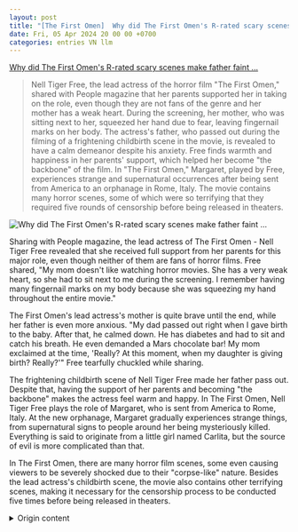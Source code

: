```yaml
---
layout: post
title: "[The First Omen]  Why did The First Omen's R-rated scary scenes make father faint ..."
date: Fri, 05 Apr 2024 20 00 00 +0700
categories: entries VN llm
---
```

[ Why did The First Omen's R-rated scary scenes make father faint ...](https://kenh14.vn/sao-nu-co-canh-18-kinh-hoang-den-muc-khien-bo-ngat-xiu-ngay-giua-rap-20240405150048457.chn)

> Nell Tiger Free, the lead actress of the horror film "The First Omen," shared with People magazine that her parents supported her in taking on the role, even though they are not fans of the genre and her mother has a weak heart. During the screening, her mother, who was sitting next to her, squeezed her hand due to fear, leaving fingernail marks on her body. The actress's father, who passed out during the filming of a frightening childbirth scene in the movie, is revealed to have a calm demeanor despite his anxiety. Free finds warmth and happiness in her parents' support, which helped her become "the backbone" of the film. In "The First Omen," Margaret, played by Free, experiences strange and supernatural occurrences after being sent from America to an orphanage in Rome, Italy. The movie contains many horror scenes, some of which were so terrifying that they required five rounds of censorship before being released in theaters.

![ Why did The First Omen's R-rated scary scenes make father faint ...](https://kenh14cdn.com/zoom/600_315/203336854389633024/2024/4/5/photo1712303882268-1712303884293950925256.gif.png)

 Sharing with People magazine, the lead actress of The First Omen - Nell Tiger Free revealed that she received full support from her parents for this major role, even though neither of them are fans of horror films. Free shared, "My mom doesn't like watching horror movies. She has a very weak heart, so she had to sit next to me during the screening. I remember having many fingernail marks on my body because she was squeezing my hand throughout the entire movie."

The First Omen's lead actress's mother is quite brave until the end, while her father is even more anxious. "My dad passed out right when I gave birth to the baby. After that, he calmed down. He has diabetes and had to sit and catch his breath. He even demanded a Mars chocolate bar! My mom exclaimed at the time, 'Really? At this moment, when my daughter is giving birth? Really?'" Free tearfully chuckled while sharing.

The frightening childbirth scene of Nell Tiger Free made her father pass out.
Despite that, having the support of her parents and becoming "the backbone" makes the actress feel warm and happy. In The First Omen, Nell Tiger Free plays the role of Margaret, who is sent from America to Rome, Italy. At the new orphanage, Margaret gradually experiences strange things, from supernatural signs to people around her being mysteriously killed. Everything is said to originate from a little girl named Carlita, but the source of evil is more complicated than that.

In The First Omen, there are many horror film scenes, some even causing viewers to be severely shocked due to their "corpse-like" nature. Besides the lead actress's childbirth scene, the movie also contains other terrifying scenes, making it necessary for the censorship process to be conducted five times before being released in theaters.

<details>
  <summary>Origin content</summary>
  ---
layout: post
title: " [The First Omen] Sao nữ The First Omen có cảnh 18+ kinh hoàng đến mức bố ngất ..."
date: Fri, 05 Apr 2024 20:00:00 +0700
categories: entries VN
---
[Sao nữ The First Omen có cảnh 18+ kinh hoàng đến mức bố ngất ...](https://kenh14.vn/sao-nu-co-canh-18-kinh-hoang-den-muc-khien-bo-ngat-xiu-ngay-giua-rap-20240405150048457.chn)

![Sao nữ The First Omen có cảnh 18+ kinh hoàng đến mức bố ngất ...](https://kenh14cdn.com/zoom/600_315/203336854389633024/2024/4/5/photo1712303882268-1712303884293950925256.gif.png)

Chia sẻ với tạp chí People, nữ chính của The First Omen - Nell Tiger Free cho biết cô được bố mẹ ủng hộ hết mình trong vai diễn lớn lần này, mặc dù cả hai không ...

Hiện tại, bộ phim mang tên The First Omen - Điềm Báo Của Quỷ đang khiến khán giả Việt Nam nói riêng và trên thế giới nói chung phải giật mình. Dự án kinh dị mang yếu tố tâm linh, tà giáo có nhiều phân đoạn 18+ gây sốc, hiếm khi được "trưng trổ" trên màn ảnh mà không bị cắt hay che mờ. Thậm chí gia đình của nữ chính cũng đã có trải nghiệm "khó quên" khi lần đầu xem phim tại rạp.

Chia sẻ với tạp chí People, nữ chính của The First Omen - Nell Tiger Free cho biết cô được bố mẹ ủng hộ hết mình trong vai diễn lớn lần này, mặc dù cả hai không hề thích phim kinh dị. Free chia sẻ: "Mẹ tôi không thích xem phim kinh dị. Tâm lý bà rất yếu, cho nên bà phải ngồi kế tôi tại buổi chiếu phim. Tôi nhớ bản thân đã có nhiều dấu móng tay trên người, vì bà bấu vía tôi rất là mạnh xuyên suốt bộ phim".

Mẹ của nữ chính The First Omen

Thế nhưng mẹ của nữ diễn viên lại khá vững tâm lý cho đến phút cuối, trong khi bố của cô mới là người "chật vật" hơn ai hết. "Bố tôi đã ngất đi ngay đến cảnh tôi hạ sinh em bé. Sau đó bố tôi đã bình tĩnh hơn. Ông ấy bị tiểu đường và đã phải ngồi hít thở lại. Ông còn đòi ăn socola hãng Mars nữa! Mẹ tôi khi ấy còn thốt lên 'Thật à? Vào lúc này, khi con gái đang sinh con? Thật sao?'", Free dở khóc dở cười chia sẻ.

Cảnh sinh con đáng sợ của Nell Tiger Free khiến bố của cô ngất xỉu

Tuy vậy, việc được bố mẹ ủng hộ, trở thành "hậu phương" khiến nữ diễn viên ấm áp và hạnh phúc. Trong The First Omen, Nell Tiger Free vào vai nữ tu Margaret được điều từ Mỹ đến Rome, Ý. Tại tu viện mới, Margaret dần dần trải qua những điều kỳ lạ, từ những dấu hiệu quỷ quyệt đến từng người bên cạnh cô bị lấy mạng khó hiểu. Mọi chuyện được cho là bắt nguồn từ cô bé có tên Carlita, nhưng ngọn nguồn của tội ác lại phức tạp hơn như thế.

Trong The First Omen, có nhiều cảnh phim kinh dị, thậm chí khiến khán giả sốc nặng vì mang yếu tố "hành xác". Bên cạnh cảnh sinh con của nữ chính, phim còn có nhiều cảnh kinh hoàng khác, khiến việc kiểm duyệt được thực hiện tận 5 lần mới có thể ra rạp.


</details>

